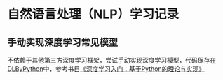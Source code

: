 # 自然语言处理（NLP）学习记录

## 手动实现深度学习常见模型

不依赖于其他第三方深度学习框架，尝试手动实现深度学习模型，代码保存在[DLByPython](./DLByPython)中，参考书目[《深度学习入门：基于Python的理论与实现》](./DLByPython)

